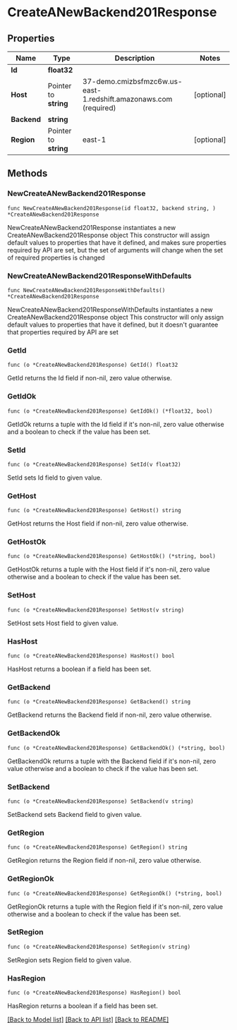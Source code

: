 # CreateANewBackend201Response

## Properties

Name | Type | Description | Notes
------------ | ------------- | ------------- | -------------
**Id** | **float32** |  | 
**Host** | Pointer to **string** | 37-demo.cmizbsfmzc6w.us-east-1.redshift.amazonaws.com (required) | [optional] 
**Backend** | **string** |  | 
**Region** | Pointer to **string** | east-1 | [optional] 

## Methods

### NewCreateANewBackend201Response

`func NewCreateANewBackend201Response(id float32, backend string, ) *CreateANewBackend201Response`

NewCreateANewBackend201Response instantiates a new CreateANewBackend201Response object
This constructor will assign default values to properties that have it defined,
and makes sure properties required by API are set, but the set of arguments
will change when the set of required properties is changed

### NewCreateANewBackend201ResponseWithDefaults

`func NewCreateANewBackend201ResponseWithDefaults() *CreateANewBackend201Response`

NewCreateANewBackend201ResponseWithDefaults instantiates a new CreateANewBackend201Response object
This constructor will only assign default values to properties that have it defined,
but it doesn't guarantee that properties required by API are set

### GetId

`func (o *CreateANewBackend201Response) GetId() float32`

GetId returns the Id field if non-nil, zero value otherwise.

### GetIdOk

`func (o *CreateANewBackend201Response) GetIdOk() (*float32, bool)`

GetIdOk returns a tuple with the Id field if it's non-nil, zero value otherwise
and a boolean to check if the value has been set.

### SetId

`func (o *CreateANewBackend201Response) SetId(v float32)`

SetId sets Id field to given value.


### GetHost

`func (o *CreateANewBackend201Response) GetHost() string`

GetHost returns the Host field if non-nil, zero value otherwise.

### GetHostOk

`func (o *CreateANewBackend201Response) GetHostOk() (*string, bool)`

GetHostOk returns a tuple with the Host field if it's non-nil, zero value otherwise
and a boolean to check if the value has been set.

### SetHost

`func (o *CreateANewBackend201Response) SetHost(v string)`

SetHost sets Host field to given value.

### HasHost

`func (o *CreateANewBackend201Response) HasHost() bool`

HasHost returns a boolean if a field has been set.

### GetBackend

`func (o *CreateANewBackend201Response) GetBackend() string`

GetBackend returns the Backend field if non-nil, zero value otherwise.

### GetBackendOk

`func (o *CreateANewBackend201Response) GetBackendOk() (*string, bool)`

GetBackendOk returns a tuple with the Backend field if it's non-nil, zero value otherwise
and a boolean to check if the value has been set.

### SetBackend

`func (o *CreateANewBackend201Response) SetBackend(v string)`

SetBackend sets Backend field to given value.


### GetRegion

`func (o *CreateANewBackend201Response) GetRegion() string`

GetRegion returns the Region field if non-nil, zero value otherwise.

### GetRegionOk

`func (o *CreateANewBackend201Response) GetRegionOk() (*string, bool)`

GetRegionOk returns a tuple with the Region field if it's non-nil, zero value otherwise
and a boolean to check if the value has been set.

### SetRegion

`func (o *CreateANewBackend201Response) SetRegion(v string)`

SetRegion sets Region field to given value.

### HasRegion

`func (o *CreateANewBackend201Response) HasRegion() bool`

HasRegion returns a boolean if a field has been set.


[[Back to Model list]](../README.md#documentation-for-models) [[Back to API list]](../README.md#documentation-for-api-endpoints) [[Back to README]](../README.md)


